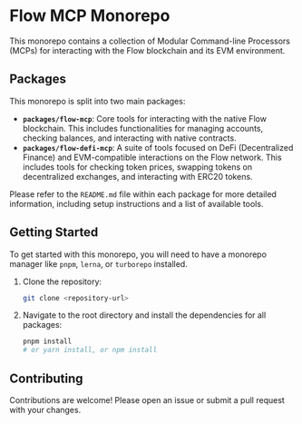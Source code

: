 # Flow MCP Monorepo

This monorepo contains a collection of Modular Command-line Processors (MCPs) for interacting with the Flow blockchain and its EVM environment.

## Packages

This monorepo is split into two main packages:

- **`packages/flow-mcp`**: Core tools for interacting with the native Flow blockchain. This includes functionalities for managing accounts, checking balances, and interacting with native contracts.
- **`packages/flow-defi-mcp`**: A suite of tools focused on DeFi (Decentralized Finance) and EVM-compatible interactions on the Flow network. This includes tools for checking token prices, swapping tokens on decentralized exchanges, and interacting with ERC20 tokens.

Please refer to the `README.md` file within each package for more detailed information, including setup instructions and a list of available tools.

## Getting Started

To get started with this monorepo, you will need to have a monorepo manager like `pnpm`, `lerna`, or `turborepo` installed.

1.  Clone the repository:
    ```bash
    git clone <repository-url>
    ```
2.  Navigate to the root directory and install the dependencies for all packages:
    ```bash
    pnpm install
    # or yarn install, or npm install
    ```

## Contributing

Contributions are welcome! Please open an issue or submit a pull request with your changes.
